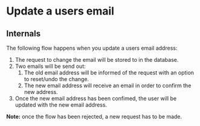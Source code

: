 # Update a users email

## Internals

The following flow happens when you update a users email address:
1. The request to change the email will be stored to in the database.
2. Two emails will be send out:
	1. The old email address will be informed of the request with an option to reset/undo the change.
	2. The new email address will receive an email in order to confirm the new address.
3. Once the new email address has been confimed, the user will be updated with the new email address.

**Note:** once the flow has been rejected, a new request has to be made. 